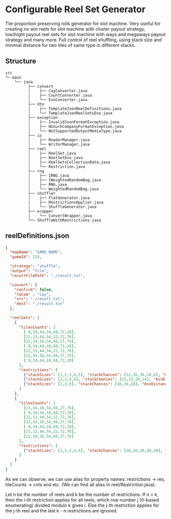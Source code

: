 # Configurable Reel Set Generator
Tile proportion preserving rolls generator for slot machine. Very useful for creating no win reels for slot machine with cluster payout strategy, low/hight payout reel sets for slot machine with ways and megaways payout strategy and many more.
Full control of reel shuffling, using stack size and minimal distance for two tiles of same type in different stacks.

## Structure
```
src
└─ main
    └── java
          ├── convert 
          |    ├── CayConverter.java
          |    ├── CountConverter.java
          │    └── EvoConverter.java
          ├── dto 
          |    ├── TemplateJsonReelDefinitions.java
          │    └── TemplateJsonReelSetsEvo.java
          ├── exception 
          │    ├── InvalidJsonFormatException.java
          │    ├── NoSuchCompanyFormatException.java
          │    └── NotSupportedOutputMediaType.java
          ├── io
          │    ├── ReaderManager.java
          │    └── WriterManager.java
          ├── reel 
          │    ├── ReelSet.java
          │    ├── ReelSetEvo.java
          │    ├── ReelSetsCollectionData.java
          │    └── Restriction.java
          ├── rng 
          |    ├── IRNG.java
          |    ├── IWeightedRandomBag.java
          │    ├── RNG.java
          │    └── WeightedRandomBag.java
          ├── shuffler 
          |    ├── FlatGenerator.java
          |    ├── RestrictionsApplier.java
          |    └── ShuffleGenerator.java
          ├── wrapper 
          |    └── ConvertWrapper.java
          └── ShuffleWithRestrictions.java
```

## reelDefinitions.json

```json
{
  "mapName": "GAME_NAME",
  "gameId": 123,

  "strategy": "shuffle",
  "output": "file",
  "resultFilePath": "./result.txt",

  "convert": {
    "confirm": false,
    "toCom" : "cay",
    "src": "./result.txt",
    "dest": "./result.txt"
  },

  "reelSets": [
    {
      "tilesCounts": [
        [ 8,34,44,18,68,72,28],
        [22,13,44,54,22,72,76],
        [22,34,16,54,68,27,76],
        [ 8,34,44,18,68,72,28],
        [22,13,44,54,22,72,76],
        [22,34,16,54,68,27,76],
        [ 8,34,44,18,68,72,28]
      ],
      "restrictions": [
        {"stackSizes": [1,2,3,4,5], "stackChances": [12,36,36,10,6], "minDistance": 1}
        {"stackSizes": [2,3,4,5], "stackChances": [33,33,20,14], "minDistance": 2}
        {"stackSizes": [1,3,5], "stackChances": [36,36,28], "minDistance": 3}
      ]
    },
    {
      "tilesCounts": [
        [23,34,16,54,68,27,76],
        [ 8,34,44,18,68,72,28],
        [22,13,44,54,22,72,76],
        [22,34,16,54,68,27,76],
        [ 8,34,44,18,68,72,28],
        [22,13,44,54,22,72,76],
        [22,34,16,54,68,27,76]
      ],
      "restrictions": [
        {"stackSizes": [1,2,3,4,5], "stackChances": [20,20,20,20,20], "minDistance": 1}
      ]
    }
  ]
}

```
As we can observe, we can use alias for property names: restrictions -> res, tileCounts -> cnts and etc. (We can find all alias in reel/Restriction.java).

Let n be the number of reels and k be the number of restrictions.
If n > k, then the i-th restriction applies for all reels, which row number j (0-based enumerating) divided modulo k gives i.
Else the j-th restriction applies for the j-th reel and the last k - n restrictions are ignored.
